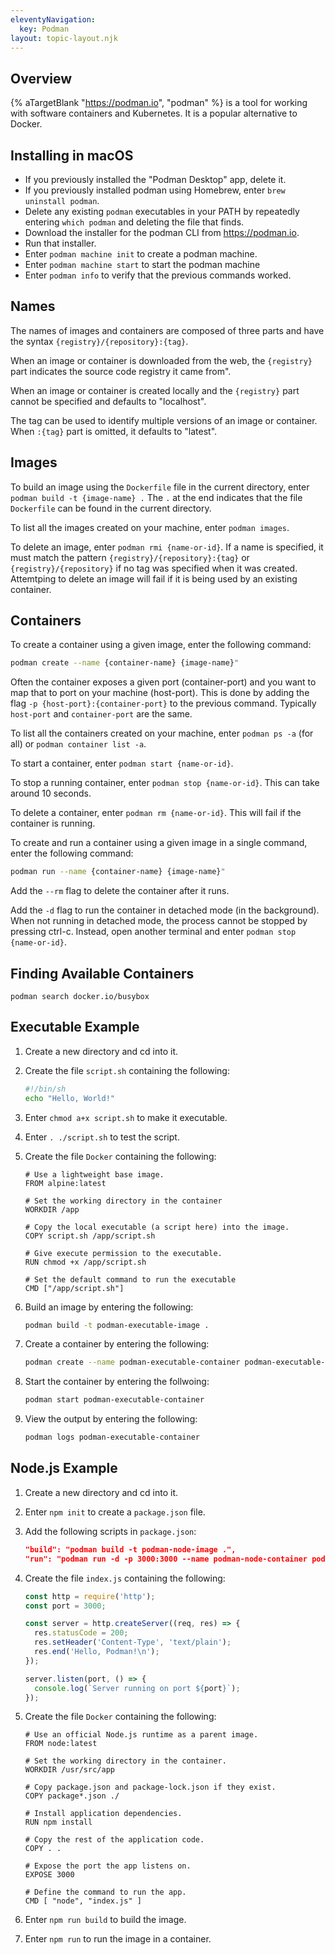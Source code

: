 ```yaml
---
eleventyNavigation:
  key: Podman
layout: topic-layout.njk
---
```


<style>
  img {
    border: 1px solid gray;
  }
</style>

## Overview

{% aTargetBlank "https://podman.io", "podman" %}
is a tool for working with software containers and Kubernetes.
It is a popular alternative to Docker.

## Installing in macOS

- If you previously installed the "Podman Desktop" app, delete it.
- If you previously installed podman using Homebrew,
  enter `brew uninstall podman`.
- Delete any existing `podman` executables in your PATH
  by repeatedly entering `which podman` and deleting the file that finds.
- Download the installer for the podman CLI from https://podman.io.
- Run that installer.
- Enter `podman machine init` to create a podman machine.
- Enter `podman machine start` to start the podman machine
- Enter `podman info` to verify that the previous commands worked.

## Names

The names of images and containers are composed of three parts
and have the syntax `{registry}/{repository}:{tag}`.

When an image or container is downloaded from the web, the
`{registry}` part indicates the source code registry it came from".

When an image or container is created locally and
the `{registry}` part cannot be specified and defaults to "localhost".

The tag can be used to identify multiple versions of an image or container.
When `:{tag}` part is omitted, it defaults to "latest".

## Images

To build an image using the `Dockerfile` file in the current directory,
enter `podman build -t {image-name} .`
The `.` at the end indicates that the file `Dockerfile`
can be found in the current directory.

To list all the images created on your machine, enter `podman images`.

To delete an image, enter `podman rmi {name-or-id}`.
If a name is specified,
it must match the pattern `{registry}/{repository}:{tag}`
or `{registry}/{repository}` if no tag was specified when it was created.
Attemtping to delete an image will fail
if it is being used by an existing container.

## Containers

To create a container using a given image, enter the following command:

```bash
podman create --name {container-name} {image-name}"
```

Often the container exposes a given port (container-port)
and you want to map that to port on your machine (host-port).
This is done by adding the flag `-p {host-port}:{container-port}`
to the previous command.
Typically `host-port` and `container-port` are the same.

To list all the containers created on your machine,
enter `podman ps -a` (for all) or `podman container list -a`.

To start a container, enter `podman start {name-or-id}`.

To stop a running container, enter `podman stop {name-or-id}`.
This can take around 10 seconds.

To delete a container, enter `podman rm {name-or-id}`.
This will fail if the container is running.

To create and run a container using a given image in a single command,
enter the following command:

```bash
podman run --name {container-name} {image-name}"
```

Add the `--rm` flag to delete the container after it runs.

Add the `-d` flag to run the container in detached mode (in the background).
When not running in detached mode, the process cannot be stopped by pressing ctrl-c.
Instead, open another terminal and enter `podman stop {name-or-id}`.

## Finding Available Containers

`podman search docker.io/busybox`

## Executable Example

1. Create a new directory and cd into it.

1. Create the file `script.sh` containing the following:

   ```bash
   #!/bin/sh
   echo "Hello, World!"
   ```

1. Enter `chmod a+x script.sh` to make it executable.

1. Enter `. ./script.sh` to test the script.

1. Create the file `Docker` containing the following:

   ```docker
   # Use a lightweight base image.
   FROM alpine:latest

   # Set the working directory in the container
   WORKDIR /app

   # Copy the local executable (a script here) into the image.
   COPY script.sh /app/script.sh

   # Give execute permission to the executable.
   RUN chmod +x /app/script.sh

   # Set the default command to run the executable
   CMD ["/app/script.sh"]
   ```

1. Build an image by entering the following:

   ```bash
   podman build -t podman-executable-image .
   ```

1. Create a container by entering the following:

   ```bash
   podman create --name podman-executable-container podman-executable-image
   ```

1. Start the container by entering the follwoing:

   ```bash
   podman start podman-executable-container
   ```

1. View the output by entering the following:

   ```bash
   podman logs podman-executable-container
   ```

## Node.js Example

1. Create a new directory and cd into it.

1. Enter `npm init` to create a `package.json` file.

1. Add the following scripts in `package.json`:

   ```json
   "build": "podman build -t podman-node-image .",
   "run": "podman run -d -p 3000:3000 --name podman-node-container podman-node-image"
   ```

1. Create the file `index.js` containing the following:

   ```js
   const http = require('http');
   const port = 3000;

   const server = http.createServer((req, res) => {
     res.statusCode = 200;
     res.setHeader('Content-Type', 'text/plain');
     res.end('Hello, Podman!\n');
   });

   server.listen(port, () => {
     console.log(`Server running on port ${port}`);
   });
   ```

1. Create the file `Docker` containing the following:

   ```docker
   # Use an official Node.js runtime as a parent image.
   FROM node:latest

   # Set the working directory in the container.
   WORKDIR /usr/src/app

   # Copy package.json and package-lock.json if they exist.
   COPY package*.json ./

   # Install application dependencies.
   RUN npm install

   # Copy the rest of the application code.
   COPY . .

   # Expose the port the app listens on.
   EXPOSE 3000

   # Define the command to run the app.
   CMD [ "node", "index.js" ]
   ```

1. Enter `npm run build` to build the image.

1. Enter `npm run` to run the image in a container.
